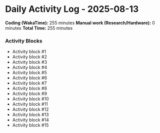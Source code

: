 # Daily Activity Log - 2025-08-13

**Coding (WakaTime):** 255 minutes
**Manual work (Research/Hardware):** 0 minutes
**Total Time:** 255 minutes

### Activity Blocks
- Activity block #1
- Activity block #2
- Activity block #3
- Activity block #4
- Activity block #5
- Activity block #6
- Activity block #7
- Activity block #8
- Activity block #9
- Activity block #10
- Activity block #11
- Activity block #12
- Activity block #13
- Activity block #14
- Activity block #15
